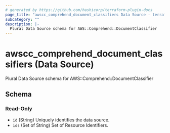 ```yaml
---
# generated by https://github.com/hashicorp/terraform-plugin-docs
page_title: "awscc_comprehend_document_classifiers Data Source - terraform-provider-awscc"
subcategory: ""
description: |-
  Plural Data Source schema for AWS::Comprehend::DocumentClassifier
---
```


# awscc_comprehend_document_classifiers (Data Source)

Plural Data Source schema for AWS::Comprehend::DocumentClassifier



<!-- schema generated by tfplugindocs -->
## Schema

### Read-Only

- `id` (String) Uniquely identifies the data source.
- `ids` (Set of String) Set of Resource Identifiers.


